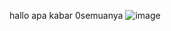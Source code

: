 <!---

RotiBakar46/RotiBakar46 is a ✨ special ✨ repository because its `README.md` (this file) appears on your GitHub profile.
You can click the Preview link to take a look at your changes.
--->

hallo apa kabar 0semuanya
![image](https://github.com/user-attachments/assets/eb1921c2-fc7b-4b09-90f3-47e3a9698490)



